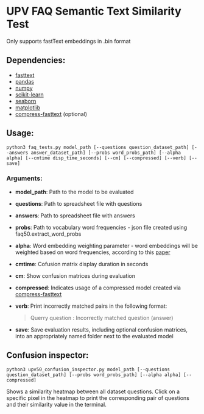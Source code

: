 # UPV FAQ Semantic Text Similarity Test

Only supports fastText embeddings in .bin format

## Dependencies:

- [fasttext](https://fasttext.cc/docs/en/python-module.html)
- [pandas](https://pandas.pydata.org)
- [numpy](https://numpy.org/install/)
- [scikit-learn](https://scikit-learn.org/stable/install.html)
- [seaborn](https://seaborn.pydata.org/installing.html)
- [matplotlib](https://matplotlib.org)
- [compress-fasttext](https://github.com/avidale/compress-fasttext) (optional)

## Usage:

    python3 faq_tests.py model_path [--questions question_dataset_path] [--answers answer_dataset_path] [--probs word_probs_path] [--alpha alpha] [--cmtime disp_time_seconds] [--cm] [--compressed] [--verb] [--save]
  
### Arguments:

- **model_path**: Path to the model to be evaluated

- **questions**: Path to spreadsheet file with questions

- **answers**: Path to spreadsheet file with answers

- **probs**: Path to vocabulary word frequencies - json file created using faq50.extract_word_probs

- **alpha**: Word embedding weighting parameter - word embeddings will be weighted based on word frequencies, according to this [paper](https://openreview.net/pdf?id=SyK00v5xx)

- **cmtime**: Cofusion matrix display duration in seconds

- **cm**: Show confusion matrices during evaluation

- **compressed**: Indicates usage of a compressed model created via [compress-fasttext](https://github.com/avidale/compress-fasttext)
  
- **verb**: Print incorrectly matched pairs in the following format:

    > Querry question : Incorrectly matched question (answer)

- **save**: Save evaluation results, including optional confusion matrices, into an appropriately named 
folder next to the evaluated model

## Confusion inspector:

    python3 upv50_confusion_inspector.py model_path [--questions question_dataset_path] [--probs word_probs_path] [--alpha alpha] [--compressed]

Shows a similarity heatmap between all dataset questions. Click on a specific pixel in the heatmap to print 
the corresponding pair of questions and their similarity value in the terminal.
